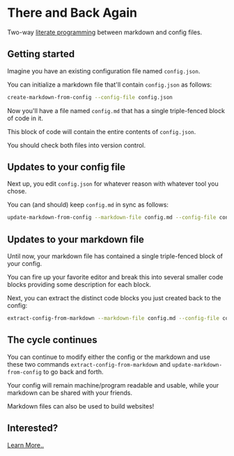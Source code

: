 # There and Back Again

Two-way [literate programming][literate] between markdown and config files.

[literate]: https://en.wikipedia.org/wiki/Literate_programming

## Getting started

Imagine you have an existing configuration file named `config.json`.

You can initialize a markdown file that'll contain `config.json` as
follows:

```sh
create-markdown-from-config --config-file config.json
```

Now you'll have a file named `config.md` that has a single
triple-fenced block of code in it.

This block of code will contain the entire contents of `config.json`.

You should check both files into version control.

## Updates to your config file

Next up, you edit `config.json` for whatever reason with whatever tool
you chose.

You can (and should) keep `config.md` in sync as follows:

```sh
update-markdown-from-config --markdown-file config.md --config-file config.json
```

## Updates to your markdown file

Until now, your markdown file has contained a single triple-fenced
block of your config.

You can fire up your favorite editor and break this into several
smaller code blocks providing some description for each block.

Next, you can extract the distinct code blocks you just created back
to the config:

```sh
extract-config-from-markdown --markdown-file config.md --config-file config.json
```

## The cycle continues

You can continue to modify either the config or the markdown and use these two
commands `extract-config-from-markdown` and `update-markdown-from-config` to go
back and forth.

Your config will remain machine/program readable and usable, while your
markdown can be shared with your friends.

Markdown files can also be used to build websites!

## Interested?

[Learn More..](./docs/README.md)


